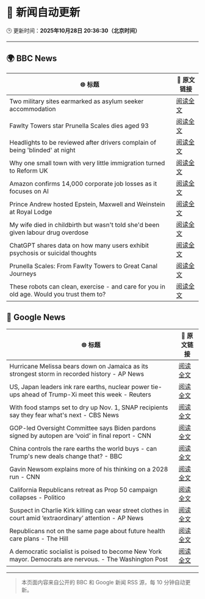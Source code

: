 # 🧠 新闻自动更新

🕒 更新时间：**2025年10月28日 20:36:30（北京时间）**

---

## 🌍 BBC News

| 🌐 标题 | 🔗 原文链接 |
|--------|-------------|
| Two military sites earmarked as asylum seeker accommodation | [阅读全文](https://www.bbc.com/news/articles/cjr0lx7n0y3o?at_medium=RSS&at_campaign=rss) |
| Fawlty Towers star Prunella Scales dies aged 93 | [阅读全文](https://www.bbc.com/news/articles/cjd0yn5gyndo?at_medium=RSS&at_campaign=rss) |
| Headlights to be reviewed after drivers complain of being 'blinded' at night | [阅读全文](https://www.bbc.com/news/articles/cn971jlpvvro?at_medium=RSS&at_campaign=rss) |
| Why one small town with very little immigration turned to Reform UK | [阅读全文](https://www.bbc.com/news/articles/cvgkpjdzv74o?at_medium=RSS&at_campaign=rss) |
| Amazon confirms 14,000 corporate job losses as it focuses on AI | [阅读全文](https://www.bbc.com/news/articles/c1m3zm9jnl1o?at_medium=RSS&at_campaign=rss) |
| Prince Andrew hosted Epstein, Maxwell and Weinstein at Royal Lodge | [阅读全文](https://www.bbc.com/news/articles/c4g7d39n6vgo?at_medium=RSS&at_campaign=rss) |
| My wife died in childbirth but wasn't told she'd been given labour drug overdose | [阅读全文](https://www.bbc.com/news/articles/cx24gk2x51xo?at_medium=RSS&at_campaign=rss) |
| ChatGPT shares data on how many users exhibit psychosis or suicidal thoughts | [阅读全文](https://www.bbc.com/news/articles/c5yd90g0q43o?at_medium=RSS&at_campaign=rss) |
| Prunella Scales: From Fawlty Towers to Great Canal Journeys | [阅读全文](https://www.bbc.com/news/articles/cyjjkdrje13o?at_medium=RSS&at_campaign=rss) |
| These robots can clean, exercise - and care for you in old age. Would you trust them to? | [阅读全文](https://www.bbc.com/news/articles/c9wdzyyglq5o?at_medium=RSS&at_campaign=rss) |

## 📰 Google News

| 🌐 标题 | 🔗 原文链接 |
|--------|-------------|
| Hurricane Melissa bears down on Jamaica as its strongest storm in recorded history - AP News | [阅读全文](https://news.google.com/rss/articles/CBMiqwFBVV95cUxQMWFacWZWdFhsOV9PZU8yYlpqUjF3M2Zna0pMbExlYzJvRkdUUVNhTy1JamtyU0YxdEZIRy0wX1N3MGtrMFpIR2RCUjh6akgtOVpjdVBsckdmTHVITmc1U2Vidlo0bnBxOG5tM0ppWElNcFJnb1Ntei15UTNBejQwYlJUbTNqVTVFOFVvbC1QM2N6SUM0NEFSTEM0UmFsb1JfWWlTOEtVdjlncW8?oc=5) |
| US, Japan leaders ink rare earths, nuclear power tie-ups ahead of Trump-Xi meet this week - Reuters | [阅读全文](https://news.google.com/rss/articles/CBMisAFBVV95cUxPeEVLd3d4X1VaaVFBWllaVmViY19OOW9wZlZDeUxuWG5RN2lqVDJES1NoS3JmUUpvQWdSWEJPamkwNHY3MVBzVFFmdW16bFM2a1NILWNZSHhmWVBpcU9mQ0dURjBrQU1kYlJETXZCanh4QThqQ0NZLXpCS3UzeTZRSW1WNmtKYk5qNkFXQVRITVp4U0dsZjAyVTA4dUljbUVyY3lPUmN1YmRJei1nSFFaZQ?oc=5) |
| With food stamps set to dry up Nov. 1, SNAP recipients say they fear what's next - CBS News | [阅读全文](https://news.google.com/rss/articles/CBMifkFVX3lxTFBhcmk3NWxvVXhKWG1vMnVaYW50eHlRODJFcDJmN2dpVTI4YUNTZ05PX3B2ckdBNUpRY2Y3UWdYakJUTXBPbWd2TUM3a1h0dm5UZ2V5bTNSN2Z0R1pBY0ZIeWRzdF9yRHhCN250UGN6R0FYMGtRX2ZYeDR4aDJwZ9IBgwFBVV95cUxOQVhOTmNlbXBtSHBUSUtlMFoxeFJiUmpYNURJR2gwMFZYbEx0bDFUUVFxWEZFclZDXy1JZW9SNUs2aTVlQnVNeVRCb3NRQUt1SjlOOEE5dm5UWGFLNTFWc3VoZ3ZVY053YXduY2VYamQ1S2lza0ZGVnZ4RVY0bnhFN2NhZw?oc=5) |
| GOP-led Oversight Committee says Biden pardons signed by autopen are ‘void’ in final report - CNN | [阅读全文](https://news.google.com/rss/articles/CBMinAFBVV95cUxOS09JT0w5ZVVhSTlZZldvdGxRTXJnRm1FRHNQQ1NabWxZWUd2Ym9DTHcwYWJybGFHbUgxNGNHcWhjQjB5T2RWVlFKMDlSSkhJZjM4bllaN2wzcU5VcDhVT3UtZnowLU9DS3BTQ2VzMXE0RTAyZVJKWW5OZnZkWWlFSEFpNm9oSy1xSUtMTDVYdEh4TnZNVGRoOG82WnM?oc=5) |
| China controls the rare earths the world buys - can Trump's new deals change that? - BBC | [阅读全文](https://news.google.com/rss/articles/CBMiWkFVX3lxTE9XOS00OVZjTG1OZkpKZXVhbUtMVzRHNkk2SU5pOV9tbXRtckNIZUZnellNTUxXQ0lTR2JzMG9US0sxUTBwWGljeXJZM21BRlhRYXJIR3F5RG1Qd9IBX0FVX3lxTE9WMzhpX1d1QmpqbHNrS1M2SC00dXFHbkREd3d2Snhack9RbE5SUllPdDdzWWZFREpkZ0o2VGtVM1h0SmJRczdSU3Q5d0ZhajZZQktHd2s5MEVUbmtjc2I4?oc=5) |
| Gavin Newsom explains more of his thinking on a 2028 run - CNN | [阅读全文](https://news.google.com/rss/articles/CBMid0FVX3lxTE51N0MxbV9DVzQ5Ti1FTEp1TVUxUkxuVXFkNnNtNGN0amtwOUg1aDlEOHB0Q3gxOS1kQ3BJa3Z3RUFqbElkYmpmN1BoZ25YV3hHTWlFYk1mQjh4VzI0UzlGajJaajQxZ2NqSHRfLU5jQWtURHlXem1n?oc=5) |
| California Republicans retreat as Prop 50 campaign collapses - Politico | [阅读全文](https://news.google.com/rss/articles/CBMimgFBVV95cUxQNFl4Q0pYNnlLdGRyRFZnOVpsXzhzRTMyU2pNNDFtTlVzcTk5YjNlVjNrM04tQi1Rc3hLT1k0R2pPUTUzSHYxekxteGxmVUk3Z1VDbV9oN0psMmVqTmNyWjBNbXhSOGdaSFBDSUxvMFVHcVZjUkgyMVJKbkU4RW1LV2lFa2Fxem9yX05Oa1h2d21tUkg2TGN0TW5R?oc=5) |
| Suspect in Charlie Kirk killing can wear street clothes in court amid ‘extraordinary’ attention - AP News | [阅读全文](https://news.google.com/rss/articles/CBMirwFBVV95cUxNNDgtZ1JQQlhBOWNfOFJlTEVndDd4Ym5kb2w5c3duYkdSdDdWd3RiSGZYTWVjT25LVEE1dVhoeWRKazdpNHl2U2ozNnlHazRrTmtVb3ZOM3NqNEpZSllaUDZmNFRRVjRMR0hWMDQ5cFFFZHk0d2x2SDR5VFNPYXczRXpuRjB2cE9pZHY1SHp4VEpIbW4xalE0bjE3LWlPWUZFSGdmRG9UUkpYM0JSTzRz?oc=5) |
| Republicans not on the same page about future health care plans - The Hill | [阅读全文](https://news.google.com/rss/articles/CBMipwFBVV95cUxOTmxHclg1ai1aRWplR3YtSGlMWFVwNHR1dlVZbkgzbzJyNmE1OVNUTmpJNFpNeDU5V1JlUEdUTnVLOUxhM0ozRHN4bnVfR0JCbkUtOFRsM3lfbXJkamlZVUFrSkdYVElCczl3WThiVDhJQUIxdjZPM1RwakhfQ3JCcG5NbG90VUw1QlkxVndpeEt2ZXB2V0tsM3pvZ1hEd0ZSc2JzSzFjd9IBrAFBVV95cUxQbnJpbld6UVVGSy1rWnFjVFJHRm5GUzFBOVROakR2aGlLcTB2Uk5BejBNR1VudUJlZEk3d3pyRVdoa3I4ZzRycGVTMGxpcVBSdFlmdTdyYVg3TFczcHJwaXBRSUxEeUUxQW1RU3d4bXNWNTZwZmh2eW1CWUdlZi15TGxWLW93d2k2RldPRGQzSzRwN3R6Zmg3cGI4SEkzYkFWSzZDZERzZE5CSG84?oc=5) |
| A democratic socialist is poised to become New York mayor. Democrats are nervous. - The Washington Post | [阅读全文](https://news.google.com/rss/articles/CBMikAFBVV95cUxQNFBYVFBSUWdLT21qcHUwUDV5Y2JacDlVdkl4ZmdURm95MTNISGpoWlFIUVQyd0ZRQTRHeFFYOVZpRnZZZFdCWGszY3FiWG5pa1VOV1JoU2p0Q3Fqcno2RHZaWmdoMUhqZWYxMmcxZnl6ZTZHaDV6ajRtQmRJbEFkR05LY2pReUlmb2pMVHRDOXY?oc=5) |

---
> 本页面内容来自公开的 BBC 和 Google 新闻 RSS 源，每 10 分钟自动更新。